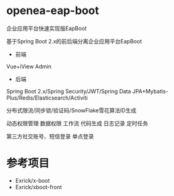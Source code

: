 # openea-eap-boot
企业应用平台快速实现版EapBoot

基于Spring Boot 2.x的前后端分离企业应用平台EapBoot 
* 前端

Vue+iView Admin 

* 后端

Spring Boot 2.x/Spring Security/JWT/Spring Data JPA+Mybatis-Plus/Redis/Elasticsearch/Activiti 

分布式限流/同步锁/验证码/SnowFlake雪花算法ID生成 

动态权限管理 数据权限 工作流 代码生成 日志记录 定时任务 

第三方社交账号、短信登录 单点登录


# 参考项目
* Exrick/x-boot
* Exrick/xboot-front

